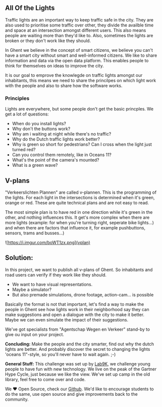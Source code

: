 ## All Of the Lights 

Traffic lights are an important way to keep traffic safe in the city. They are also used to prioritise some traffic over other, they divide the availble time and space at an intersection amongst different users. This also means people are waiting more than they'd like to. Also, sometimes the lights are broken or they don't work like they should. 

In Ghent we believe in the concept of smart citizens, we believe you can't have a smart city without smart and well-informed citizens. We like to share information and data via the open data platform. This enables people to think for themselves on ideas to improve the city. 

It is our goal to emprove the knowlegde on traffic lights amongst our inhabitants, this means we need to share the princilpes on which light work with the people and also to share how the software works. 

### Principles

Lights are everywhere, but some people don't get the basic princples. We get a lot of questions: 

* When do you install lights?
* Why don't the buttons work?
* Why am i waiting at night while there's no traffic?
* Why do the Dutch traffic lights work better?
* Why is green so short for pedestrians? Can I cross when the light just turned red?
* Can you control them remotely, like in Oceans 11?
* What's the point of the camera's mounted?
* What is a green wave?

## V-plans

"Verkeerslichten Plannen" are called v-plannen. This is the programming of the lights. For each light in the intersections is determined when it's green, orange or red. These are quite technical plans and are not easy to read.

The most simple plan is to have red in one direction while it's green in the other, and nothing influences this. It get's more complex when there are more lights (example: for when you're turning right, seperate bike lights...) and when there are factors that influence it, for example pushbuttons, sensors, trams and busses...)

![https://i.imgur.com/boWT1zx.png](vplan)



## Solution: 

In this project, we want to publish all v-plans of Ghent. So inhabitants and road users can verify if they work like they should. 

* We want to have visual representations.
* Maybe a simulator?
* But also premade simulations, drone footage, action-cam... is possible

Basically the format is not that important, let's find a way to make the people in Ghent see how lights work in their neighborhood say they can make suggestions and open a dialogue with the city to make it better. Maybe we can even simulate the impact of their suggestions.

We've got specialists from "Agentschap Wegen en Verkeer" stand-by to give ou input on your project.

**Concluding:** Make the people and the city smarter, find out why the dutch lights are better. And probably discover the secret to changing the lights 'oceans 11"-style, so you'll never have to wait again. ;-) 

**General Stuff:** This challenge was set up by [Lab9K](https://lab9k.github.io/), we challenge young people to have fun with new technology. We live on the peak of the Gartner Hype Cycle, just because we like the view. We've set up camp in the old library, feel free to come over and code. 

We ❤ Open Source, check our [Github](https://github.com/lab9k). We'd like to encourage students to do the same, use open source and give improvements back to the community.